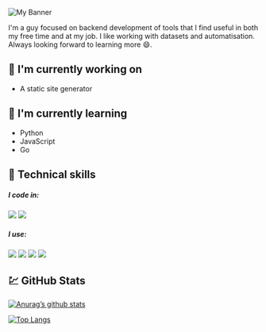 ![My Banner](https://github.com/user-attachments/assets/7382b4e5-1b20-46fd-ae51-ab9268c60e6e)

I'm a guy focused on backend development of tools that I find useful in both my free time and at my job.
I like working with datasets and automatisation.
Always looking forward to learning more :smile:.

## :hammer: I'm currently working on
* A static site generator

## :seedling: I'm currently learning
* Python
* JavaScript
* Go

## :briefcase: Technical skills
##### I code in:
![](https://img.shields.io/badge/Code-Python-blue?logo=python) ![](https://img.shields.io/badge/Code-SQL-red?logo=mysql) 

##### I use:
![](https://img.shields.io/badge/Tool-VSCode-blue?logo=vsco) ![](https://img.shields.io/badge/Tool-Git-red?logo=git) ![](https://img.shields.io/badge/Tool-GitHub-Black?logo=github)  ![](https://img.shields.io/badge/Tool-Postman-orange?logo=postman) 

## :chart: GitHub Stats
[![Anurag’s github stats](https://github-readme-stats.vercel.app/api?username=git-cst)](https://github.com/git-cst)

[![Top Langs](https://github-readme-stats.vercel.app/api/top-langs/?username=git-cst&layout=compact)](https://github.com/git-cst)
